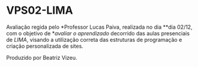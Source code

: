 # VPS02-LIMA

Avaliação regida pelo *Professor Lucas Paiva, realizada no dia **dia 02/12, com o objetivo de **avaliar o aprendizado* decorrido das aulas presenciais de *LIMA*, visando a utilização correta das estruturas de programação e criação personalizada de sites.

Produzido por Beatriz Vizeu.
